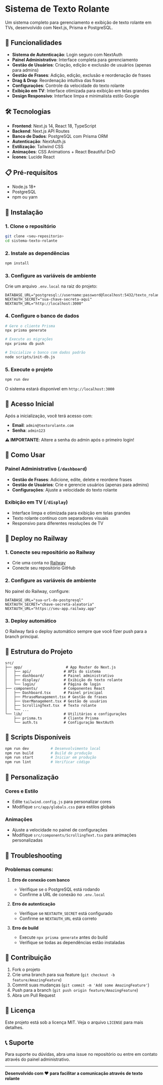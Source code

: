 # Sistema de Texto Rolante

Um sistema completo para gerenciamento e exibição de texto rolante em TVs, desenvolvido com Next.js, Prisma e PostgreSQL.

## 🚀 Funcionalidades

- **Sistema de Autenticação**: Login seguro com NextAuth
- **Painel Administrativo**: Interface completa para gerenciamento
- **Gestão de Usuários**: Criação, edição e exclusão de usuários (apenas para admins)
- **Gestão de Frases**: Adição, edição, exclusão e reordenação de frases
- **Drag & Drop**: Reordenação intuitiva das frases
- **Configurações**: Controle da velocidade do texto rolante
- **Exibição em TV**: Interface otimizada para exibição em telas grandes
- **Design Responsivo**: Interface limpa e minimalista estilo Google

## 🛠️ Tecnologias

- **Frontend**: Next.js 14, React 18, TypeScript
- **Backend**: Next.js API Routes
- **Banco de Dados**: PostgreSQL com Prisma ORM
- **Autenticação**: NextAuth.js
- **Estilização**: Tailwind CSS
- **Animações**: CSS Animations + React Beautiful DnD
- **Ícones**: Lucide React

## 📋 Pré-requisitos

- Node.js 18+ 
- PostgreSQL
- npm ou yarn

## 🚀 Instalação

### 1. Clone o repositório
```bash
git clone <seu-repositorio>
cd sistema-texto-rolante
```

### 2. Instale as dependências
```bash
npm install
```

### 3. Configure as variáveis de ambiente
Crie um arquivo `.env.local` na raiz do projeto:

```env
DATABASE_URL="postgresql://username:password@localhost:5432/texto_rolante"
NEXTAUTH_SECRET="sua-chave-secreta-aqui"
NEXTAUTH_URL="http://localhost:3000"
```

### 4. Configure o banco de dados
```bash
# Gere o cliente Prisma
npx prisma generate

# Execute as migrações
npx prisma db push

# Inicialize o banco com dados padrão
node scripts/init-db.js
```

### 5. Execute o projeto
```bash
npm run dev
```

O sistema estará disponível em `http://localhost:3000`

## 🔐 Acesso Inicial

Após a inicialização, você terá acesso com:

- **Email**: `admin@textorolante.com`
- **Senha**: `admin123`

**⚠️ IMPORTANTE**: Altere a senha do admin após o primeiro login!

## 📱 Como Usar

### Painel Administrativo (`/dashboard`)
- **Gestão de Frases**: Adicione, edite, delete e reordene frases
- **Gestão de Usuários**: Crie e gerencie usuários (apenas para admins)
- **Configurações**: Ajuste a velocidade do texto rolante

### Exibição em TV (`/display`)
- Interface limpa e otimizada para exibição em telas grandes
- Texto rolante contínuo com separadores visuais
- Responsivo para diferentes resoluções de TV

## 🚀 Deploy no Railway

### 1. Conecte seu repositório ao Railway
- Crie uma conta no [Railway](https://railway.app)
- Conecte seu repositório GitHub

### 2. Configure as variáveis de ambiente
No painel do Railway, configure:

```env
DATABASE_URL="sua-url-do-postgresql"
NEXTAUTH_SECRET="chave-secreta-aleatoria"
NEXTAUTH_URL="https://seu-app.railway.app"
```

### 3. Deploy automático
O Railway fará o deploy automático sempre que você fizer push para a branch principal.

## 📁 Estrutura do Projeto

```
src/
├── app/                    # App Router do Next.js
│   ├── api/               # APIs do sistema
│   ├── dashboard/         # Painel administrativo
│   ├── display/           # Exibição do texto rolante
│   └── login/             # Página de login
├── components/            # Componentes React
│   ├── Dashboard.tsx      # Painel principal
│   ├── PhraseManagement.tsx # Gestão de frases
│   ├── UserManagement.tsx # Gestão de usuários
│   ├── ScrollingText.tsx  # Texto rolante
│   └── ...
└── lib/                   # Utilitários e configurações
    ├── prisma.ts          # Cliente Prisma
    └── auth.ts            # Configuração NextAuth
```

## 🔧 Scripts Disponíveis

```bash
npm run dev          # Desenvolvimento local
npm run build        # Build de produção
npm run start        # Iniciar em produção
npm run lint         # Verificar código
```

## 🎨 Personalização

### Cores e Estilo
- Edite `tailwind.config.js` para personalizar cores
- Modifique `src/app/globals.css` para estilos globais

### Animações
- Ajuste a velocidade no painel de configurações
- Modifique `src/components/ScrollingText.tsx` para animações personalizadas

## 🐛 Troubleshooting

### Problemas comuns:

1. **Erro de conexão com banco**
   - Verifique se o PostgreSQL está rodando
   - Confirme a URL de conexão no `.env.local`

2. **Erro de autenticação**
   - Verifique se `NEXTAUTH_SECRET` está configurado
   - Confirme se `NEXTAUTH_URL` está correto

3. **Erro de build**
   - Execute `npx prisma generate` antes do build
   - Verifique se todas as dependências estão instaladas

## 🤝 Contribuição

1. Fork o projeto
2. Crie uma branch para sua feature (`git checkout -b feature/AmazingFeature`)
3. Commit suas mudanças (`git commit -m 'Add some AmazingFeature'`)
4. Push para a branch (`git push origin feature/AmazingFeature`)
5. Abra um Pull Request

## 📄 Licença

Este projeto está sob a licença MIT. Veja o arquivo `LICENSE` para mais detalhes.

## 📞 Suporte

Para suporte ou dúvidas, abra uma issue no repositório ou entre em contato através do painel administrativo.

---

**Desenvolvido com ❤️ para facilitar a comunicação através de texto rolante**
